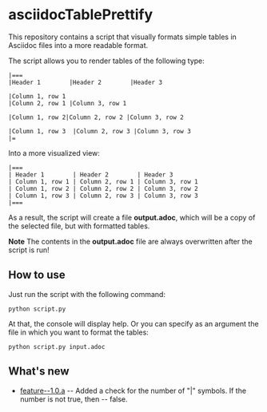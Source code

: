 # asciidocTablePrettify

This repository contains a script that visually formats simple tables in Asciidoc files into a more readable format.

The script allows you to render tables of the following type:

```adoc
|===
|Header 1        |Header 2        |Header 3

|Column 1, row 1                                                |Column 2, row 1 |Column 3, row 1

|Column 1, row 2|Column 2, row 2 |Column 3, row 2

|Column 1, row 3  |Column 2, row 3 |Column 3, row 3
|=
```

Into a more visualized view:

```adoc
|===
| Header 1        | Header 2        | Header 3       
| Column 1, row 1 | Column 2, row 1 | Column 3, row 1
| Column 1, row 2 | Column 2, row 2 | Column 3, row 2
| Column 1, row 3 | Column 2, row 3 | Column 3, row 3
|===
```

As a result, the script will create a file **output.adoc**, which will be a copy of the selected file, but with formatted tables.

 **Note**
The contents in the **output.adoc** file are always overwritten after the script is run!

## How to use

Just run the script with the following command:

`python script.py`

At that, the console will display help. Or you can specify as an argument the file in which you want to format the tables:

`python script.py input.adoc`

## What's new

* [feature--1.0.a](https://github.com/Andronovss/asciidocTablePrettify/tree/feature--1.0.a) -- Added a check for the number of "|" symbols.
If the number is not true, then -- false.
